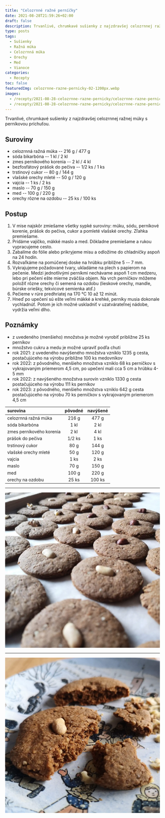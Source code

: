 ```yaml
---
title: "Celozrnné ražné perníčky"
date: 2021-08-28T21:59:26+02:00
draft: false
description: Trvanlivé, chrumkavé sušienky z najzdravšej celozrnnej ražnej múky s perníkovou príchuťou.
type: posts
tags:
  - Sušienky
  - Ražná múka
  - Celozrnná múka
  - Orechy
  - Med
  - Vianoce
categories:
  - Recepty
toc: false
featuredImg: celozrnne-razne-pernicky-02-1200px.webp
images:
  - /recepty/2021-08-28-celozrnne-razne-pernicky/celozrnne-razne-pernicky-01-1200px.webp
  - /recepty/2021-08-28-celozrnne-razne-pernicky/celozrnne-razne-pernicky-02-1200px.webp
---
```


Trvanlivé, chrumkavé sušienky z najzdravšej celozrnnej ražnej múky s perníkovou príchuťou.

## Suroviny

- celozrnná ražná múka -- 216 g / 477 g
- sóda bikarbóna -- 1 kl / 2 kl
- zmes perníkového korenia -- 2 kl / 4 kl
- bezfosfátový prášok do pečiva -- 1/2 ks / 1 ks
- trstinový cukor -- 80 g / 144 g
- vlašské orechy mleté -- 50 g / 120 g
- vajcia -- 1 ks / 2 ks
- maslo -- 70 g / 150 g
- med -- 100 g / 220 g
- orechy rôzne na ozdobu -- 25 ks / 100 ks

## Postup

1. V mise najskôr zmiešame všetky sypké suroviny: múku, sódu, perníkové korenie, prášok do pečiva, cukor a pomleté vlašské orechy. Zľahka premiešame.
2. Pridáme vajíčko, mäkké maslo a med. Dôkladne premiešame a rukou vypracujeme cesto.
3. Zabalíme do fólie alebo prikryjeme misu a odložíme do chladničky aspoň na 24 hodín.
4. Rozvaľkáme na pomúčenej doske na hrúbku približne 5 -- 7 mm.
5. Vykrajujeme požadované tvary, ukladáme na plech s papierom na pečenie. Medzi jednotlivými perníkmi nechávame aspoň 1 cm medzeru, lebo pri pečení ešte mierne zväčšia objem. Na vrch perníčkov môžeme položiť rôzne orechy či semená na ozdobu (lieskové orechy, mandle, búrske oriešky, tekvicové semienka atď.)
6. Pečieme v rúre predhriatej na 170 °C 10 až 12 minút.
7. Hneď po upečení sú ešte veľmi mäkké a krehké, perníky musia dokonale vychladnúť. Potom je ich možné uskladniť v uzatvárateľnej nádobe, vydržia veľmi dlho.

## Poznámky

- z uvedeného (menšieho) množstva je možné vyrobiť približne 25 ks perníkov
- množstvo cukru a medu je možné upraviť podľa chuti
- rok 2021: z uvedeného navýšeného množstva vzniklo 1235 g cesta, postačujúceho na výrobu približne 100 ks medovníkov
- rok 2022: z pôvodného, menšieho množstva vzniklo 68 ks perníčkov s vykrajovaným priemerom 4,5 cm, po upečení mali cca 5 cm a hrúbku 4-5 mm
- rok 2022: z navýšeného množstva surovín vzniklo 1330 g cesta postačujúceho na výrobu 111 ks perníkov
- rok 2023: z pôvodného, menšieho množstva vzniklo 642 g cesta postačujúceho na výrobu 70 ks perníčkov s vykrajovaným priemerom 4,5 cm

surovina | pôvodné | navýšené
:---|:---:|:---:
celozrnná ražná múka | 216 g | 477 g
sóda bikarbóna | 1 kl | 2 kl
zmes perníkového korenia | 2 kl | 4 kl
prášok do pečiva | 1/2 ks | 1 ks
trstinový cukor | 80 g | 144 g
vlašské orechy mleté | 50 g | 120 g
vajcia | 1 ks | 2 ks
maslo | 70 g | 150 g
med | 100 g | 220 g
orechy na ozdobu | 25 ks | 100 ks

---

![Celozrnné ražné perníčky](celozrnne-razne-pernicky-01-1200px.webp "Celozrnné ražné perníčky (autor: zwieratko, 2021)")

---

![Celozrnné ražné perníčky - rozpolené](celozrnne-razne-pernicky-02-1200px.webp "Celozrnné ražné perníčky - rozpolené (autor: zwieratko, 2021)")